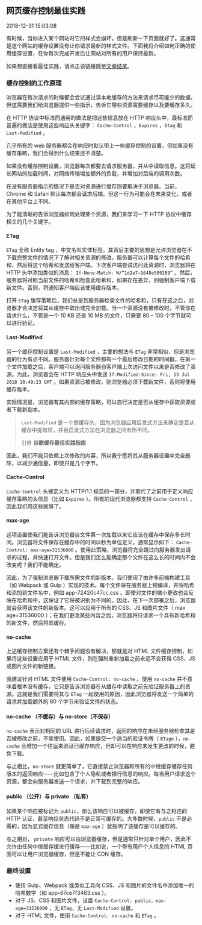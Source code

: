 ## 网页缓存控制最佳实践

2018-12-31 15:03:08

有时候，当你进入某个网站时它的样式会崩坏，但是刷新一下页面就好了。这通常是这个网站的缓存设置没有让你请求最新的样式文件。下面我将介绍如何正确的使用缓存设置，在你每次完成开发后让网站对所有的用户保持最新。

<div>
如果想直接看最佳实践，请点击该链接跳至<a target="_self" href="#tag1">文章结尾</a>。
</div>

### 缓存控制的工作原理

浏览器在每次请求的时候都会尝试通过读本地缓存的方法来请求尽可能少的数据。但这需要我们给浏览器提供一些指示，告诉它哪些资源需要缓存以及要缓存多久。

在 HTTP 协议中标准而通用的做法是把这些信息放在 HTTP 响应头中，最标准而普遍的做法是使用这些响应头关键字： `Cache-Control` ，`Expires` ，`Etag` 和 `Last-Modified` 。

几乎所有的 web 服务器都会在响应时默认带上一些缓存控制的设置，但如果没有缓存策略，我们会得到什么结果还不清楚。

如果没有缓存控制设置，浏览器每次都要去请求服务器，并从中读取信息。这将延长网站的加载时间，对网络传输增加额外的负载，并增加对后端的调用次数。

在没有服务器指示的情况下是否对资源进行缓存则要取决于浏览器。当前，Chrome 和 Safari 默认每次都会请求后端。但这一行为可能会在未来变化，或者在其他平台上不同。

为了能清晰的告诉浏览器如何处理某个资源，我们来学习一下 HTTP 协议中缓存相关的几个关键字。

#### ETag

`ETag` 全称 Entity tag ，中文名叫实体标签。其背后主要的思想是允许浏览器在不下载完整文件的情况下了解对相关资源的修改。服务器可以计算每个文件的哈希和，然后将这个哈希和发送给客户端。下次客户端尝试访问此资源时，浏览器将在 HTTP 头中添加类似的消息： `If-None-Match: W/“1d2e7–1648e509289”` 。然后，服务器将对照当前文件的哈希和检查此哈希和，如果存在差异，则强制客户端下载新文件。否则，将通知客户端应该使用缓存版本。

打开 `ETag` 缓存策略后，我们总是到服务器检查文件的哈希和，只有在这之后，浏览器才会决定将其从缓存中取出或完全加载。当一个资源没有被修改时，不管你在请求什么，不管是一个 10 KB 还是 10 MB 的文件，只需要 80 - 100 个字节就可以进行验证。

#### Last-Modified

另一个缓存控制设置是 `Last-Modified` ，主要的想法与 `ETag` 非常相似，但是浏览器的行为有点不同。服务器针对每个文件都有一个最后修改日期的时间戳，在第一个文件加载之后，客户端可以询问服务器自客户端上次访问文件以来是否修改了资源。为此，浏览器会在 HTTP 响应头中发送 `If-Modified-Since: Fri, 13 Jul 2018 10:49:23 GMT` 。如果资源已被修改，则浏览器必须下载新文件，否则将使用缓存版本。

实际情况是，浏览器有其内部的缓存策略，可以自行决定是否从缓存中获取资源或者下载新副本。

> `Last-Modified` 是一个弱缓存头，因为浏览器应用启发式方法来确定是否从缓存中提取项，并且启发式方法在浏览器之间有所不同。
> 
> 引自 **谷歌缓存最佳实践指南**

因此，我们不能只依赖上次修改的内容，所以我宁愿将其从服务器设置中完全删除，以减少通信量，即使只是几个字节。

#### Cache-Control

`Cache-Control` 头被定义为 HTTP/1.1 规范的一部分，并取代了之前用于定义响应缓存策略的头信息（比如 `Expires` ）。所有的现代浏览器都支持 `Cache-Control` ，因此我们用这些就够了。

#### max-age

这项设置使我们能告诉浏览器自文件第一次加载以来它应该在缓存中保存多长时间。浏览器将文件保存在缓存中的时间以秒为单位定义，通常显示如下： `Cache-Control: max-age=31536000` 。使用此策略，浏览器将完全跳过向服务器发出请求的过程，并快速打开文件。但是我们怎么能确定那个文件在这么长的时间内不会改变呢？我们不能确定。

因此，为了强制浏览器下载所需文件的新版本，我们使用了由许多前端构建工具（如 Webpack 或 Gulp ）实现的技术。每个文件将在服务器上预编译，并将哈希和添加到文件名中，例如 app-72420c47cc.css 。即使对文件的微小更改也会反映在哈希和中，这保证了它将被识别为不同的。因此，在下一次部署之后，浏览器就会获得该文件的新版本。这可以应用于所有的 CSS、JS 和图片文件（ max age=31536000 ）；在我们更改某些内容之后，浏览器将只请求一个具有新哈希和的新文件，然后将其缓存。

#### no-cache

上述缓存控制方案还有个棘手问题没有解决，那就是对 HTML 文件缓存控制，如果将这些设置应用于 HTML 文件，则在强制重新加载之前永远不会获得 CSS、JS 或图片文件的新链接。

我建议针对 HTML 文件使用 `Cache-Control: no-cache` 。使用 `no-cache` 并不意味着根本没有缓存，它只是告诉浏览器在从缓存中读取之前先验证服务器上的资源。这就是我们需要将其与 `ETag` 一起使用的原因，因此浏览器将发送一个简单的请求并加载额外的 80 个字节来验证文件的状态。

#### no-cache （不缓存）与 no-store（不保存）

`no-cache` 表示对相同的 URL 进行后续请求时，返回的响应在未经服务器检查其是否被修改之前，不能使用。因此，如果提交一个适当的验证令牌（ `ETage` ），`no-cache` 会增加一个往返来验证已缓存响应，但却可以在响应未发生更改的时候，避免下载。

与之相比，`no-store` 就更简单了，它直接禁止浏览器和所有的中继缓存储存任何版本的返回响应——比如包含了个人隐私或者银行信息的响应。每当用户请求这个资源，都会向服务器发送一个请求，并下载到完整的响应。

#### public （公开）与 private （私有）

如果某个响应被标记为 `public`，那么该响应可以被缓存，即使它有与之相连的 HTTP 认证，甚至响应状态代码不是正常可缓存的。大多数时候，`public` 不是必需的，因为显式缓存信息（像是 `max-age` ）就指明了该缓存是可以缓存的。

与之相对， `private` 响应可以由浏览器缓存，但是通常只针对单个用户，因此不允许由任何中继缓存缓进行缓存——比如说，一个带有用户个人信息的 HTML 页面可以让用户浏览器缓存，但是不能让 CDN 缓存。

### <div id="tag1">最终设置</div>

- 使用 Gulp、Webpack 或类似工具向 CSS、JS 和图片的文件名中添加唯一的哈希数字（如 app-67ce7f3483.css ）。
- 对于 JS、CSS 和图片文件，设置 `Cache-Control: public，max-age=31536000` ，无 `ETag`，无 `Last-Modified` 设置。
- 对于 HTML 文件，使用 `Cache-Control: no-cache` 和 `ETag` 。

